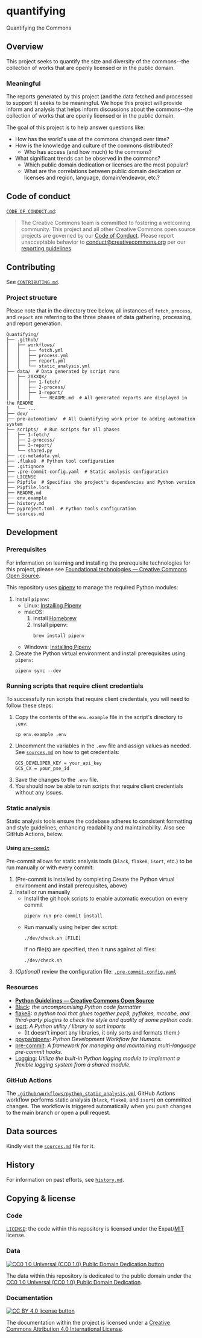# quantifying

Quantifying the Commons


## Overview

This project seeks to quantify the size and diversity of the commons--the
collection of works that are openly licensed or in the public domain.


### Meaningful

The reports generated by this project (and the data fetched and processed to
support it) seeks to be meaningful. We hope this project will provide inform
and analysis that helps inform discussions about the commons--the collection of
works that are openly licensed or in the public domain.

The goal of this project is to help answer questions like:
- How has the world's use of the commons changed over time?
- How is the knowledge and culture of the commons distributed?
  - Who has access (and how much) to the commons?
- What significant trends can be observed in the commons?
  - Which public domain dedication or licenses are the most popular?
  - What are the correlations between public domain dedication or licenses and
    region, language, domain/endeavor, etc.?


## Code of conduct

[`CODE_OF_CONDUCT.md`][org-coc]:
> The Creative Commons team is committed to fostering a welcoming community.
> This project and all other Creative Commons open source projects are governed
> by our [Code of Conduct][code_of_conduct]. Please report unacceptable
> behavior to [conduct@creativecommons.org](mailto:conduct@creativecommons.org)
> per our [reporting guidelines][reporting_guide].

[org-coc]: https://github.com/creativecommons/.github/blob/main/CODE_OF_CONDUCT.md
[code_of_conduct]: https://opensource.creativecommons.org/community/code-of-conduct/
[reporting_guide]: https://opensource.creativecommons.org/community/code-of-conduct/enforcement/


## Contributing

See [`CONTRIBUTING.md`][org-contrib].

[org-contrib]: https://github.com/creativecommons/.github/blob/main/CONTRIBUTING.md


### Project structure

Please note that in the directory tree below, all instances of `fetch`,
`process`, and `report` are referring to the three phases of data gathering,
processing, and report generation.

```
Quantifying/
├── .github/
│   ├── workflows/
│   │   ├── fetch.yml
│   │   ├── process.yml
│   │   ├── report.yml
│   │   └── static_analysis.yml
├── data/  # Data generated by script runs
│   ├── 20XXQX/
│   │   ├── 1-fetch/
│   │   ├── 2-process/
│   │   ├── 3-report/
│   │   │   └── README.md  # All generated reports are displayed in the README
│   └── ...
├── dev/
├── pre-automation/  # All Quantifying work prior to adding automation system
├── scripts/  # Run scripts for all phases
│   ├── 1-fetch/
│   ├── 2-process/
│   ├── 3-report/
│   └── shared.py
├── .cc-metadata.yml
├── .flake8  # Python tool configuration
├── .gitignore
├── .pre-commit-config.yaml  # Static analysis configuration
├── LICENSE
├── Pipfile  # Specifies the project's dependencies and Python version
├── Pipfile.lock
├── README.md
├── env.example
├── history.md
├── pyproject.toml  # Python tools configuration
└── sources.md
```


## Development


### Prerequisites

For information on learning and installing the prerequisite technologies for
this project, please see [Foundational technologies — Creative Commons Open
Source][found-tech].

This repository uses [pipenv][pipenvdocs] to manage the required Python
modules:
1. Install `pipenv`:
   - Linux: [Installing Pipenv][pipenvinstall]
   - macOS:
     1. Install [Homebrew][homebrew]
     2. Install pipenv:
        ```shell
        brew install pipenv
        ```
   - Windows: [Installing Pipenv][pipenvinstall]
2. Create the Python virtual environment and install prerequisites using
   `pipenv`:
    ```shell
    pipenv sync --dev
    ```

[found-tech]: https://opensource.creativecommons.org/contributing-code/foundational-tech/
[pipenvdocs]: https://pipenv.pypa.io/en/latest/
[pipenvinstall]: https://pipenv.pypa.io/en/latest/installation/
[homebrew]: https://brew.sh/


### Running scripts that require client credentials

To successfully run scripts that require client credentials, you will need to
follow these steps:
1. Copy the contents of the `env.example` file in the script's directory to
   `.env`:
    ```shell
    cp env.example .env
    ```
2. Uncomment the variables in the `.env` file and assign values as needed. See
   [`sources.md`](sources.md) on how to get credentials:
    ```
    GCS_DEVELOPER_KEY = your_api_key
    GCS_CX = your_pse_id
    ```
3. Save the changes to the `.env` file.
4. You should now be able to run scripts that require client credentials
   without any issues.


### Static analysis

Static analysis tools ensure the codebase adheres to consistent formatting and
style guidelines, enhancing readability and maintainability. Also see GitHub
Actions, below.


#### Using [`pre-commit`][pre-commit]

Pre-commit allows for static analysis tools (`black`, `flake8`, `isort`, etc.)
to be run manually or with every commit:

1. (Pre-commit is installed by completing Create the Python virtual environment
   and install prerequisites, above)
2. Install or run manually
   - Install the git hook scripts to enable automatic execution on every commit
       ```shell
       pipenv run pre-commit install
       ```
   - Run manually using helper dev script:
       ```shell
       ./dev/check.sh [FILE]
       ```
     If no file(s) are specified, then it runs against all files:
       ```shell
       ./dev/check.sh
       ```
3. _(Optional)_ review the configuration file:
   [`.pre-commit-config.yaml`](.pre-commit-config.yaml)

[pre-commit]: https://pre-commit.com/


### Resources

- **[Python Guidelines — Creative Commons Open Source][ccospyguide]**
- [Black][black]: _the uncompromising Python code formatter_
- [flake8][flake8]: _a python tool that glues together pep8, pyflakes, mccabe,
  and third-party plugins to check the style and quality of some python code._
- [isort][isort]: _A Python utility / library to sort imports_
  - (It doesn't import any libraries, it only sorts and formats them.)
- [ppypa/pipenv][pipenv]: _Python Development Workflow for Humans._
- [pre-commit][pre-commit]: _A framework for managing and maintaining
  multi-language pre-commit hooks._
- [Logging][logging]: _Utilize the built-in Python logging module to implement a flexible logging system from a shared module._

[ccospyguide]: https://opensource.creativecommons.org/contributing-code/python-guidelines/
[black]: https://github.com/psf/black
[flake8]: https://github.com/PyCQA/flake8
[isort]: https://pycqa.github.io/isort/
[pipenv]: https://github.com/pypa/pipenv
[pre-commit]: https://pre-commit.com/
[logging]: https://docs.python.org/3/library/logging.html


### GitHub Actions

The [`.github/workflows/python_static_analysis.yml`][workflow-static-analysis]
GitHub Actions workflow performs static analysis (`black`, `flake8`, and
`isort`) on committed changes. The workflow is triggered automatically when you
push changes to the main branch or open a pull request.

[workflow-static-analysis]: .github/workflows/static_analysis.yml


## Data sources

Kindly visit the [`sources.md`](sources.md) file for it.


## History

For information on past efforts, see [`history.md`](history.md).


## Copying & license


### Code

[`LICENSE`](LICENSE): the code within this repository is licensed under the
Expat/[MIT][mit] license.

[mit]: http://www.opensource.org/licenses/MIT "The MIT License | Open Source Initiative"


### Data

[![CC0 1.0 Universal (CC0 1.0) Public Domain Dedication
button][cc-zero-png]][cc-zero]

The data within this repository is dedicated to the public domain under the
[CC0 1.0 Universal (CC0 1.0) Public Domain Dedication][cc-zero].

[cc-zero-png]: https://licensebuttons.net/l/zero/1.0/88x31.png "CC0 1.0 Universal (CC0 1.0) Public Domain Dedication button"
[cc-zero]: https://creativecommons.org/publicdomain/zero/1.0/

### Documentation

[![CC BY 4.0 license button][cc-by-png]][cc-by]

The documentation within the project is licensed under a [Creative Commons
Attribution 4.0 International License][cc-by].

[cc-by-png]: https://licensebuttons.net/l/by/4.0/88x31.png#floatleft "CC BY 4.0 license button"
[cc-by]: https://creativecommons.org/licenses/by/4.0/ "Creative Commons Attribution 4.0 International License"
